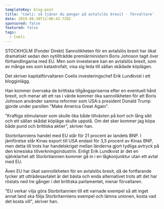 ```yaml
---
templateKey: blog-post
title: 'Coeli: så tjänar du pengar på avtalslös brexit - förvaltare'
date: 2019-08-30T13:06:43.720Z
sponsored: false
featured: false
tags:
  - Coeli
---
```

STOCKHOLM (Fonder Direkt) Sannolikheten för en avtalslös brexit har ökat dramatiskt sedan den nytillträdde premiärministern Boris Johnson tagit över förhandlingarna med EU. Men som investerare kan en avtalslös brexit, som av många ses som katastrofalt, visa sig leda till sällan skådade köplägen.



Det skriver kapitalförvaltaren Coelis investeringschef Erik Lundkvist i ett blogginlägg.



Han kommer övervaka de brittiska tillgångspriserna efter en eventuell hård brexit, och menar att ett ras i värde kommer öka sannolikheten för att Boris Johnson använder samma reformer som USA:s president Donald Trump gjorde under parollen "Make America Great Again".



"Kraftiga stimulanser som skulle öka både tillväxten på kort och lång sikt och ett sällan skådat köpläge skulle uppstå. Om det sker kommer jag köpa både pund och brittiska aktier", skriver han.



Storbritanniens handel med EU står för 21 procent av landets BNP. I jämförelse står Kinas export till USA endast för 3,5 procent av Kinas BNP, men detta till trots har handelskriget mellan länderna gjort tydliga avtryck på den kinesiska tillverkningsindustrin. Enligt Erik Lundkvist är det en självklarhet att Storbritannien kommer gå in i en lågkonjunktur utan ett avtal med EU.



Även EU har ökat sannolikheten för en avtalslös brexit, då de fortfarande tycker att utträdesavtalet är det bästa och enda alternativet trots att det har röstats ned tre gånger i det brittiska parlamentet, menar förvaltaren.



"EU verkar vilja göra Storbritannien till ett varnade exempel så att inget annat land ska följa Storbritanniens exempel och lämna unionen, kosta vad det kosta vill", skriver han.

